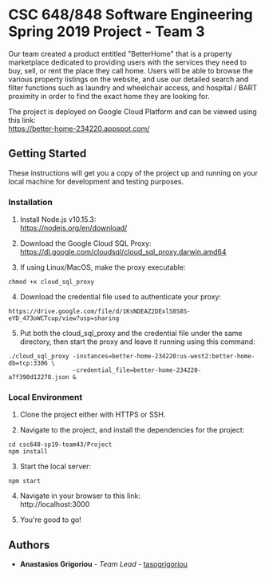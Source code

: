 # CSC 648/848 Software Engineering Spring 2019 Project - Team 3

Our team created a product entitled "BetterHome" that is a property marketplace dedicated to providing users with the services they need to buy, sell, or rent the place they call home. Users will be able to browse the various property listings on the website, and use our detailed search and filter functions such as laundry and wheelchair access, and hospital / BART proximity in order to find the exact home they are looking for.

The project is deployed on Google Cloud Platform and can be viewed using this link:   
https://better-home-234220.appspot.com/

## Getting Started

These instructions will get you a copy of the project up and running on your local machine for development and testing purposes.

### Installation

1. Install Node.js v10.15.3:  
https://nodejs.org/en/download/

2. Download the Google Cloud SQL Proxy:  
https://dl.google.com/cloudsql/cloud_sql_proxy.darwin.amd64

3. If using Linux/MacOS, make the proxy executable: 
```
chmod +x cloud_sql_proxy
```

4. Download the credential file used to authenticate your proxy:
```
https://drive.google.com/file/d/1KsNDEAZ2DExlS8S8S-eYD_473oWCTcup/view?usp=sharing
```

5. Put both the cloud_sql_proxy and the credential file under the same directory, then start the proxy and leave it running using this command:
```
./cloud_sql_proxy -instances=better-home-234220:us-west2:better-home-db=tcp:3306 \
                  -credential_file=better-home-234220-a7f390d12278.json &
```

### Local Environment

1. Clone the project either with HTTPS or SSH.

2. Navigate to the project, and install the dependencies for the project:
```
cd csc648-sp19-team43/Project
npm install
```

3. Start the local server:
```
npm start
```

4. Navigate in your browser to this link:  
http://localhost:3000

5. You're good to go!

## Authors

* **Anastasios Grigoriou** - *Team Lead* - [tasogrigoriou](https://github.com/tasogrigoriou)

